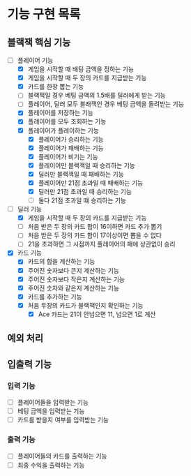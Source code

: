 # 기능 구현 목록

## 블랙잭 핵심 기능

- [ ] 플레이어 기능
    - [x] 게임을 시작할 때 배팅 금액을 정하는 기능
    - [x] 게임을 시작할 때 두 장의 카드를 지급받는 기능
    - [x] 카드를 한장 뽑는 기능
    - [ ] 블랙잭일 경우 베팅 금액의 1.5배를 딜러에게 받는 기능
    - [ ] 플레이어, 딜러 모두 블래잭인 경우 베팅 금액을 돌려받는 기능
    - [x] 플레이어를 저장하는 기능
    - [x] 플레이어를 모두 조회하는 기능
    - [x] 플레이어가 플레이하는 기능
        - [x] 플레이어가 승리하는 기능
        - [x] 플레이어가 패배하는 기능
        - [x] 플레이어가 비기는 기능
        - [x] 플레이어만 블랙잭일 때 승리하는 기능
        - [x] 딜러만 블랙잭일 때 패배하는 기능
        - [x] 플레이어만 21점 초과일 때 패배하는 기능
        - [x] 딜러만 21점 초과일 때 승리하는 기능
        - [ ] 둘다 21점 초과일 떄 승리하는 기능
- [ ] 딜러 기능
    - [x] 게임을 시작할 때 두 장의 카드를 지급받는 기능
    - [ ] 처음 받은 두 장의 카드 합이 16이하면 카드 추가 뽑기
    - [ ] 처음 받은 두 장의 카드 합이 17이상이면 뽑을 수 없다
    - [ ] 21을 초과하면 그 시점까지 플레이어의 패에 상관없이 승리

- [x] 카드 기능
    - [x] 카드의 합을 계산하는 기능
    - [x] 주어진 숫자보다 큰지 계산하는 기능
    - [x] 주어진 숫자보다 작은지 계산하는 기능
    - [x] 주어진 숫자와 같은지 계산하는 기능
    - [x] 카드를 추가하는 기능
    - [x] 처음 두장의 카드가 블랙잭인지 확인하는 기능
        - [x] Ace 카드는 21이 안넘으면 11, 넘으면 1로 계산

## 예외 처리

## 입출력 기능

### 입력 기능

- [ ] 플레이어들을 입력받는 기능
- [ ] 베팅 금액을 입력받는 기능
- [ ] 카드를 받을지 여부를 입력받는 기능

### 출력 기능

- [ ] 플레이어들의 카드를 출력하는 기능
- [ ] 최종 수익을 출력하는 기능